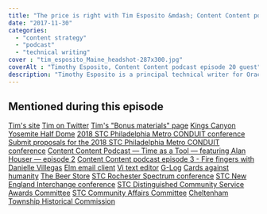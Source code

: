 ```yaml
---
title: "The price is right with Tim Esposito &mdash; Content Content podcast episode 20"
date: "2017-11-30"
categories:
  - "content strategy"
  - "podcast"
  - "technical writing"
cover : "tim_esposito_Maine_headshot-287x300.jpg"
coverAlt : "Timothy Esposito, Content Content podcast episode 20 guest"
description: "Timothy Esposito is a principal technical writer for Oracle, and current [STC Philadelphia Metro chapter](http://stcpmc.org/) President. We talk about a career of service, Y2k, what it takes to run a successful volunteer organization, hiking, and, of course, beer. Tim is also an STC Associate Fellow."
---
```


## Mentioned during this episode


 [Tim's site](https://tmesposit.wordpress.com/) [Tim on Twitter](https://twitter.com/tmesposit) [Tim's "Bonus materials" page](https://tmesposit.wordpress.com/bonus-materials/) [Kings Canyon](https://www.nps.gov/seki/index.htm) [Yosemite Half Dome](https://www.yosemitehikes.com/yosemite-valley/half-dome/half-dome.htm) [2018 STC Philadelphia Metro CONDUIT conference](http://www.stcpmc.org/conferences/conduit-2018/) [Submit proposals for the 2018 STC Philadelphia Metro CONDUIT conference](http://www.stcpmc.org/conferences/conduit-2018/submit-proposals-for-conduit-2018/) [Content Content Podcast &mdash; Time as a Tool &mdash; featuring Alan Houser &mdash; episode 2](http://edmarsh.com/2015/03/18/content-content-podcast-time-as-a-tool-featuring-alan-houser-episode-2/) [Content Content podcast episode 3 - Fire fingers with Danielle Villegas](http://edmarsh.com/2015/04/28/content-content-podcast-fire-fingers-featuring-danielle-villegas-episode-3/) [Elm email client](https://en.wikipedia.org/wiki/Elm_\(email_client) [Vi text editor](https://en.wikipedia.org/wiki/Vi) [G-Log](https://en.wikipedia.org/wiki/G-Log) [Cards against humanity](https://cardsagainsthumanity.com/) [The Beer Store](http://www.thebeerstorepa.com/) [STC Rochester Spectrum conference](http://stc-rochester.org/spectrum) [STC New England Interchange conference](http://stcnewengland.org/interchange) [STC Distinguished Community Service Awards Committee](https://www.stc.org/committees/distinguished-community-service-awards-committee/) [STC Community Affairs Committee](http://www.cac-stc.org/) [Cheltenham Township Historical Commission](http://www.cheltenhamtownship.org/pview.aspx?id=3066&catID=26)
